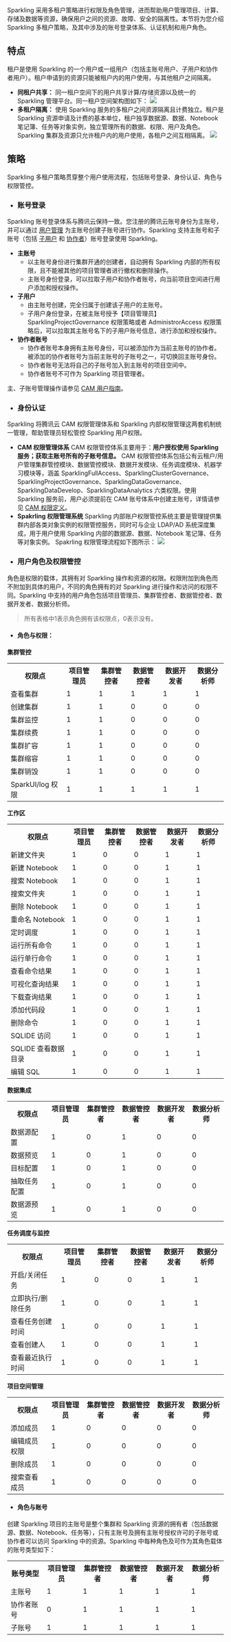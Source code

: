 Sparkling 采用多租户策略进行权限及角色管理，进而帮助用户管理项目、计算、存储及数据等资源，确保用户之间的资源、故障、安全的隔离性。本节将为您介绍 Sparkling 多租户策略，及其中涉及的账号登录体系、认证机制和用户角色。

## 特点

租户是使用 Sparkling 的一个用户或一组用户（包括主账号用户、子用户和协作者用户）。租户申请到的资源只能被租户内的用户使用，与其他租户之间隔离。

- **同租户共享：**
  同一租户空间下的用户共享计算/存储资源以及统一的 Sparkling 管理平台。同一租户空间架构图如下：
  ![](https://main.qcloudimg.com/raw/862eb48b79321d0a98a8e230fcf03c9e.png)
- **多租户隔离：**
  使用 Sparkling 服务的多租户之间资源隔离且计费独立。租户是 Sparkling 资源申请及计费的基本单位，租户独享数据源、数据、Notebook 笔记簿、任务等对象实例，独立管理所有的数据、权限、用户及角色。Sparkling 集群及资源只允许租户内的用户使用，各租户之间互相隔离。
  ![](https://main.qcloudimg.com/raw/faf65ba381e1f74720804a4e55db0c68.jpg)

## 策略
Sparkling 多租户策略贯穿整个用户使用流程，包括账号登录、身份认证、角色与权限管控。

* ### 账号登录
Sparkling 账号登录体系与腾讯云保持一致。您注册的腾讯云账号身份为主账号，并可以通过 [用户管理](https://console.cloud.tencent.com/cam) 为主账号创建子账号进行协作。Sparkling 支持主账号和子账号（包括 [子用户](https://intl.cloud.tencent.com/document/product/598/13674) 和 [协作者](https://intl.cloud.tencent.com/document/product/598/13666)）账号登录使用 Sparkling。
 - **主账号**
   -   以主账号身份进行集群开通的创建者，自动拥有 Sparkling 内部的所有权限，且不能被其他的项目管理者进行撤权和删除操作。
   - 主账号身份登录，可以拉取子用户和协作者账号，向当前项目空间进行用户添加和授权操作。
 - **子用户**
   - 由主账号创建，完全归属于创建该子用户的主账号。
   - 子用户身份登录，在被主账号授予【项目管理员】SparklingProjectGovernance 权限策略或者 AdministrorAccess 权限策略后，可以拉取其主账号名下的子用户账号信息，进行添加和授权操作。
 - **协作者账号**
   - 协作者账号本身拥有主账号身份，可以被添加作为当前主账号的协作者。被添加的协作者账号为当前主账号的子账号之一，可切换回主账号身份。
   - 协作者账号无法将自己的子账号加入到主账号的项目空间中。
   - 协作者账号不可作为 Sparkling 项目管理者。

 主、子账号管理操作请参见 [CAM 用户指南](https://intl.cloud.tencent.com/document/product/598/13665)。

* ### 身份认证
Sparkling 将腾讯云 CAM 权限管理体系和 Sparkling 内部权限管理这两套机制统一管理，帮助管理员轻松管控 Sparkling 用户权限。
 - **CAM 权限管理体系**
 CAM 权限管控体系主要用于：**用户授权使用 Sparkling 服务；获取主账号所有的子账号信息。**
 CAM 权限管控体系包括公有云租户/用户管理集群管控模块、数据管控模块、数据开发模块、任务调度模块、机器学习模块等，涵盖 SparklingFullAccess、SparklingClusterGovernance、SparklingProjectGovernance、SparklingDataGovernance、SparklingDataDevelop、SparklingDataAnalytics 六类权限。使用 Sparkling 服务前，用户必须提前在 CAM 账号体系中创建主账号，详情请参见 [CAM 权限定义](https://intl.cloud.tencent.com/document/product/598/10600)。
  - **Spakrling 权限管理系统**
   Sparkling 内部账户权限管控系统主要是管理提供集群内部各类对象实例的权限管控服务，同时可与企业 LDAP/AD 系统深度集成，用于用户使用 Sparkling 内部的数据源、数据、Notebook 笔记簿、任务等对象实例。
	 Spakrling 权限管理流程如下图所示：
  ![](https://main.qcloudimg.com/raw/b7b798b6fd358f4db38744db0e651d0f.png)


* ### 用户角色及权限管控
角色是权限的载体，其拥有对 Sparkling 操作和资源的权限。权限附加到角色而不附加到具体的用户，不同的角色拥有的对 Sparkling 进行操作和访问的权限不同。Sparkling 中支持的用户角色包括项目管理员、集群管控者、数据管控者、数据开发者、数据分析师。
>所有表格中1表示角色拥有该权限点，0表示没有。

 * #### **角色与权限：**
**集群管控**
<table>
<tr>
<th>权限点</th>
<th>项目管理员</th>
<th> 集群管控者</th>
<th>数据管控者</th>
<th>数据开发者</th>
<th>数据分析师</th>
</tr>
<tr>
<td>查看集群</td>
<td>1</td>
<td>1</td>
<td>1</td>
<td>1</td>
<td>1</td>
</tr>
<tr>
<td>创建集群</td>
<td>1</td>
<td>1</td>
<td>0</td>
<td>0</td>
<td>0</td>
</tr>
<tr>
<td>集群监控</td>
<td>1</td>
<td>1</td>
<td>0</td>
<td>0</td>
<td>0</td>
</tr>
<tr>
<td>集群续费</td>
<td>1</td>
<td>1</td>
<td>0</td>
<td>0</td>
<td>0</td>
</tr>
<tr>
<td>集群扩容</td>
<td>1</td>
<td>1</td>
<td>0</td>
<td>0</td>
<td>0</td>
</tr>
<tr>
<td>集群缩容</td>
<td>1</td>
<td>1</td>
<td>0</td>
<td>0</td>
<td>0</td>
</tr>
<tr>
<td>集群销毁</td>
<td>1</td>
<td>1</td>
<td>0</td>
<td>0</td>
<td>0</td>
</tr>
<tr>
<td>SparkUI/log 权限 </td>
<td>1</td>
<td>1</td>
<td>1</td>
<td>1</td>
<td>1</td>
</tr>
</table>

   **工作区**
<table>
<tr>
<th>权限点</th>
<th>项目管理员</th>
<th> 集群管控者</th>
<th>数据管控者</th>
<th>数据开发者</th>
<th>数据分析师</th>
</tr>
<tr>
<td>新建文件夹</td>
<td>1</td>
<td>0</td>
<td>0</td>
<td>1</td>
<td>1</td>
</tr>
<tr>
<td>新建 Notebook </td>
<td>1</td>
<td>0</td>
<td>0</td>
<td>1</td>
<td>1</td>
</tr>
<tr>
<td>搜索 Notebook</td>
<td>1</td>
<td>0</td>
<td>0</td>
<td>1</td>
<td>1</td>
</tr>
<tr>
<td>搜索文件夹	</td>
<td>1</td>
<td>0</td>
<td>0</td>
<td>1</td>
<td>1</td>
</tr>
<tr>
<td>删除 Notebook</td>
<td>1</td>
<td>0</td>
<td>0</td>
<td>1</td>
<td>1</td>
</tr>
<tr>
<td>重命名 Notebook</td>
<td>1</td>
<td>0</td>
<td>0</td>
<td>1</td>
<td>1</td>
</tr>
<tr>
<td>定时调度</td>
<td>1</td>
<td>0</td>
<td>0</td>
<td>1</td>
<td>1</td>
</tr>
<tr>
<td>运行所有命令</td>
<td>1</td>
<td>0</td>
<td>0</td>
<td>1</td>
<td>1</td>
</tr>
<tr>
<td>运行单行命令	</td>
<td>1</td>
<td>0</td>
<td>0</td>
<td>1</td>
<td>1</td>
</tr>
<tr>
<td>查看命令结果</td>
<td>1</td>
<td>0</td>
<td>0</td>
<td>1</td>
<td>1</td>
</tr>
<tr>
<td>可视化查询结果</td>
<td>1</td>
<td>0</td>
<td>0</td>
<td>1</td>
<td>1</td>
</tr>
<tr>
<td>下载查询结果</td>
<td>1</td>
<td>0</td>
<td>0</td>
<td>1</td>
<td>1</td>
</tr>
<tr>
<td>添加代码段</td>
<td>1</td>
<td>0</td>
<td>0</td>
<td>1</td>
<td>1</td>
</tr>
<tr>
<td>删除命令</td>
<td>1</td>
<td>0</td>
<td>0</td>
<td>1</td>
<td>1</td>
</tr>
<tr>
<td>SQLIDE 访问</td>
<td>1</td>
<td>0</td>
<td>0</td>
<td>1</td>
<td>1</td>
</tr>
<tr>
<td>SQLIDE 查看数据目录</td>
<td>1</td>
<td>0</td>
<td>0</td>
<td>1</td>
<td>1</td>
</tr>
<tr>
<td>编辑 SQL</td>
<td>1</td>
<td>0</td>
<td>0</td>
<td>1</td>
<td>1</td>
</tr>
</table>

   **数据集成**
<table>
<tr>
<th>权限点</th>
<th>项目管理员</th>
<th> 集群管控者</th>
<th>数据管控者</th>
<th>数据开发者</th>
<th>数据分析师</th>
</tr>
<tr>
<td>数据源配置</td>
<td>1</td>
<td>0</td>
<td>1</td>
<td>0</td>
<td>0</td>
</tr>
<td>数据预览</td>
<td>1</td>
<td>0</td>
<td>1</td>
<td>0</td>
<td>0</td>
</tr>
<td>目标配置</td>
<td>1</td>
<td>0</td>
<td>1</td>
<td>0</td>
<td>0</td>
</tr>
<td>抽取任务配置</td>
<td>1</td>
<td>0</td>
<td>1</td>
<td>0</td>
<td>0</td>
</tr>
<td>数据源预览</td>
<td>1</td>
<td>0</td>
<td>1</td>
<td>0</td>
<td>0</td>
</tr>
</table>

   **任务调度与监控**
<table>
<tr>
<th>权限点</th>
<th>项目管理员</th>
<th> 集群管控者</th>
<th>数据管控者</th>
<th>数据开发者</th>
<th>数据分析师</th>
</tr>
<tr>
<td>开启/关闭任务</td>
<td>1</td>
<td>0</td>
<td>0</td>
<td>1</td>
<td>1</td>
</tr>
<td>立即执行/删除任务</td>
<td>1</td>
<td>0</td>
<td>0</td>
<td>1</td>
<td>1</td>
</tr>
<td>查看任务创建时间</td>
<td>1</td>
<td>0</td>
<td>0</td>
<td>1</td>
<td>1</td>
</tr>
<td>查看创建人</td>
<td>1</td>
<td>0</td>
<td>0</td>
<td>1</td>
<td>1</td>
</tr>
<td>查看最近执行时间</td>
<td>1</td>
<td>0</td>
<td>0</td>
<td>1</td>
<td>1</td>
</tr>
</table>

   **项目空间管理**
<table>
<tr>
<th>权限点</th>
<th>项目管理员</th>
<th> 集群管控者</th>
<th>数据管控者</th>
<th>数据开发者</th>
<th>数据分析师</th>
</tr>
<tr>
<td>添加成员</td>
<td>1</td>
<td>0</td>
<td>0</td>
<td>0</td>
<td>0</td>
</tr>
<td>编辑成员权限</td>
<td>1</td>
<td>0</td>
<td>0</td>
<td>0</td>
<td>0</td>
</tr>
<td>删除成员</td>
<td>1</td>
<td>0</td>
<td>0</td>
<td>0</td>
<td>0</td>
</tr>
<td>搜索查看成员</td>
<td>1</td>
<td>0</td>
<td>0</td>
<td>0</td>
<td>0</td>
</tr>
</table>

 * #### **角色与账号**
创建 Sparkling 项目的主账号是整个集群和 Sparkling 资源的拥有者（包括数据源、数据、Notebook、任务等），只有主账号及拥有主账号授权许可的子账号或协作者可以访问 Sparkling 中的资源。Sparkling 中每种角色及可作为其角色载体的账号类型如下：
<table>
<tr>
<th>账号类型</th>
<th>项目管理员</th>
<th> 集群管控者</th>
<th>数据管控者</th>
<th>数据开发者</th>
<th>数据分析师</th>
</tr>
<tr>
<td>主账号</td>
<td>1</td>
<td>1</td>
<td>1</td>
<td>1</td>
<td>1</td>
</tr>
<td>协作者账号</td>
<td>0</td>
<td>1</td>
<td>1</td>
<td>1</td>
<td>1</td>
</tr>
<td>子账号</td>
<td>1</td>
<td>1</td>
<td>1</td>
<td>1</td>
<td>1</td>
</tr>
</table>
